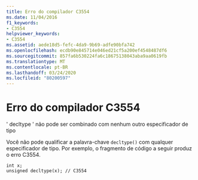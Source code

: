 ```yaml
---
title: Erro do compilador C3554
ms.date: 11/04/2016
f1_keywords:
- C3554
helpviewer_keywords:
- C3554
ms.assetid: aede18d5-fefc-4da9-9b69-adfe90bfa742
ms.openlocfilehash: ecdb90e845714e046ed21cf5a200ef4548487df6
ms.sourcegitcommit: 857fa6b530224fa6c18675138043aba9aa0619fb
ms.translationtype: MT
ms.contentlocale: pt-BR
ms.lasthandoff: 03/24/2020
ms.locfileid: "80200597"
---
```

# <a name="compiler-error-c3554"></a>Erro do compilador C3554

' decltype ' não pode ser combinado com nenhum outro especificador de tipo

Você não pode qualificar a palavra-chave `decltype()` com qualquer especificador de tipo. Por exemplo, o fragmento de código a seguir produz o erro C3554.

```
int x;
unsigned decltype(x); // C3554
```
